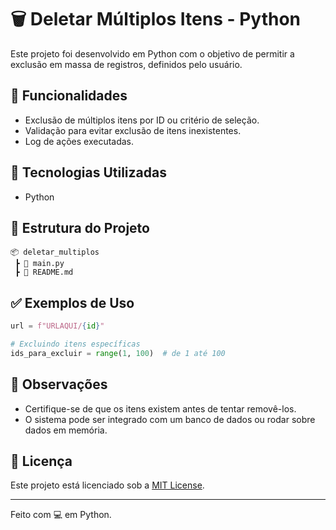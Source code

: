 
# 🗑️ Deletar Múltiplos Itens - Python

Este projeto foi desenvolvido em Python com o objetivo de permitir a exclusão em massa de registros, definidos pelo usuário.

## 🚀 Funcionalidades

- Exclusão de múltiplos itens por ID ou critério de seleção.
- Validação para evitar exclusão de itens inexistentes.
- Log de ações executadas.

## 🧰 Tecnologias Utilizadas

- Python 


## 📁 Estrutura do Projeto

```
📦 deletar_multiplos
 ┣ 📜 main.py
 ┣ 📜 README.md
```

## ✅ Exemplos de Uso

```python
url = f"URLAQUI/{id}"

# Excluindo itens específicas
ids_para_excluir = range(1, 100)  # de 1 até 100
```

## 📌 Observações

- Certifique-se de que os itens existem antes de tentar removê-los.
- O sistema pode ser integrado com um banco de dados ou rodar sobre dados em memória.

## 📄 Licença

Este projeto está licenciado sob a [MIT License](LICENSE).

---

Feito com 💻 em Python.
